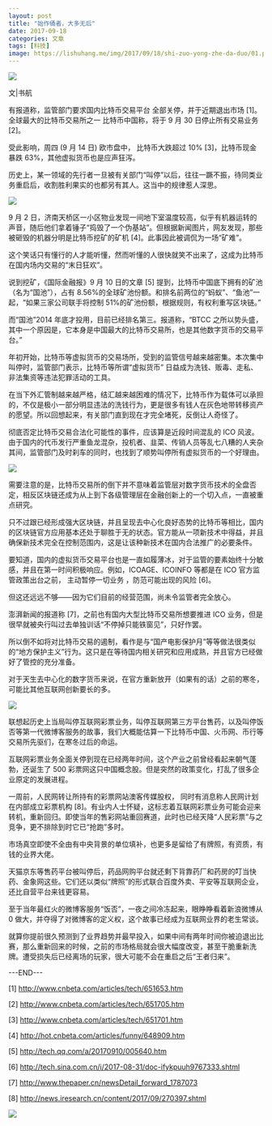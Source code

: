 ```yaml
---
layout: post
title: "始作俑者，大多无后"
date: 2017-09-18
categories: 文章
tags: [科技]
image: https://lishuhang.me/img/2017/09/18/shi-zuo-yong-zhe-da-duo/01.png
---
```


![](https://mmbiz.qpic.cn/mmbiz_jpg/AdRKyBVLoHLaWYuUqrOpvImjQibhWx7VjYPMdx33f7xovz5EbwKDWePX8q0nzs0pTMwq1ZbcEUichdKdTDzOjgibA/0.jpeg)

文|书航

有报道称，监管部门要求国内比特币交易平台 全部关停，并于近期退出市场 [1]。全球最大的比特币交易所之一 比特币中国称，将于 9 月 30 日停止所有交易业务 [2]。

受此影响，周四 (9 月 14 日) 欧市盘中， 比特币大跌超过 10% [3]，比特币现金暴跌 63%，其他虚拟货币也是应声狂泻。

历史上，某一领域的先行者一旦被有关部门“叫停”以后，往往一蹶不振，待同类业务重启后，收割胜利果实的也都另有其人。这当中的规律惹人深思。

![](https://lishuhang.me/img/2017/09/18/shi-zuo-yong-zhe-da-duo/01.png)

9 月 2 日，济南天桥区一小区物业发现一间地下室温度较高，似乎有机器运转的声音，随后他们拿着锤子“捣毁了一个伪基站”。但根据新闻图片，网友发现，那些被砸毁的机器分明是比特币挖矿的矿机 [4]。此事因此被调侃为一场“矿难”。

这个笑话只有懂行的人才能听懂，然而听懂的人很快就笑不出来了，这成为比特币在国内场内交易的“末日狂欢”。

说到挖矿，《国际金融报》9 月 10 日的文章 [5] 提到，比特币中国底下拥有的矿池（名为“国池”），占有 8.56%的全球矿池份额。和排名前两位的“蚂蚁”、“鱼池”一起，“如果三家公司联手将控制 51%的矿池份额，根据规则，有权利重写区块链。”

而“国池”2014 年底才投用，目前已经排名第三。报道称，“BTCC 之所以势头盛，其中一个原因是，它本身是中国最大的比特币交易所，也是其他数字货币的交易平台。”

年初开始，比特币等虚拟货币的交易场所，受到的监管信号越来越密集。本次集中叫停时，监管部门表示，比特币等所谓“虚拟货币” 日益成为洗钱、贩毒、走私、非法集资等违法犯罪活动的工具。

在当下外汇管制越来越严格，结汇越来越困难的情况下，比特币作为载体可以承担的，不仅是极小一部分明显违法的洗钱行为，更是很多有钱人在灰色地带转移资产的愿望。所以回想起来，有关部门直到现在才完全堵死，反倒让人奇怪了。

彻底否定比特币交易合法化可能性的事件，应该算是近段时间混乱的 ICO 风波。由于国内的代币发行严重鱼龙混杂，投机者、韭菜、传销人员等乱七八糟的人夹杂其间，监管部门及时刹车的同时，也找到了顺势叫停所有虚拟货币的一个好理由。

![](https://lishuhang.me/img/2017/09/18/shi-zuo-yong-zhe-da-duo/02.png)

需要注意的是，比特币交易所的倒下并不意味着监管层对数字货币技术的全盘否定，相反区块链还成为从上到下各级管理层在金融创新上的一个切入点，一直被重点研究。

只不过跟已经形成强大区块链，并且呈现去中心化良好态势的比特币等相比，国内的区块链官方应用基本还处于聊胜于无的状态。官方能从一项新技术中得益，并且确保新技术完全在控制范围内，这是让该种新技术在国内合法推广的必要条件。

要知道，国内的虚拟货币交易平台也是一直如履薄冰，对于监管的要素始终十分敏感，并且在第一时间积极响应。例如，ICOAGE、ICOINFO 等都是在 ICO 官方监管政策出台之前， 主动暂停一切业务 ，防范可能出现的风险 [6]。

但这还远远不够——因为它们目前的经营范围，尚未令监管者完全放心。

澎湃新闻的报道称 [7]，之前也有国内大型比特币交易所想要推进 ICO 业务，但是很早就被央行叫过去单独训话“不停掉只能铁窗见”，只好作罢。

所以倒不如将对比特币交易的遏制，看作是与“国产电影保护月”等等做法很类似的“地方保护主义”行为。这只是在等待国内相关研究和应用成熟，并且官方已经做好了管控的充分准备。

对于天生去中心化的数字货币来说，在官方重新放开（如果有的话）之前的寒冬，可能比其他互联网创新要长的多。

![](https://lishuhang.me/img/2017/09/18/shi-zuo-yong-zhe-da-duo/03.png)

联想起历史上当局叫停互联网彩票业务，叫停互联网第三方平台售药，以及叫停饭否等第一代微博客服务的故事，我们大概能估算一下比特币中国、火币网、币行等交易所先驱们，在寒冬过后的命运。

互联网彩票业务全面关停到现在已经两年时间，这个产业之前曾经看起来朝气蓬勃，还诞生了 500 彩票网这只中国概念股。但是突然的政策变化，打乱了很多企业原定的发展进程。

一周前，人民网转让所持有的彩票网站澳客传媒股权， 同时有消息称人民网计划在内部成立彩票机构 [8]。有业内人士怀疑，这标志着互联网彩票业务可能会迎来转机，重新回归。即使当年的售彩网站重回赛道，此时也已经天降“人民彩票”与之竞争，更不排除到时它已“抢跑”多时。

市场真空即使不全由有中央背景的单位填补，也更多是留给了有牌照，有资质，有钱的业界大佬。

天猫京东等售药平台被叫停后，药品网购平台就还剩下背靠药厂和药房的叮当快药、金象网这些。它们还以类似“牌照”的形式联合百度外卖、平安等互联网企业，还比自营平台来钱更容易。

至于当年最红火的微博客服务“饭否”，一夜之间冷冻起来，眼睁睁看着新浪微博从 0 做大，并夺得了对微博客的定义权，这个故事已经成为互联网业界的老生常谈。

就算你提前很久预测到了业界趋势并最早投入，如果中间有两年时间你被迫退出比赛，那么重新回来的时候，之前的市场格局就会很大幅度改变，甚至干脆重新洗牌。遭受损失后已经离场的玩家，很大可能不会在重启之后“王者归来”。

---END---

[1] http://www.cnbeta.com/articles/tech/651653.htm

[2] http://www.cnbeta.com/articles/tech/651705.htm

[3] http://www.cnbeta.com/articles/tech/651701.htm

[4] http://hot.cnbeta.com/articles/funny/648909.htm

[5] http://tech.qq.com/a/20170910/005640.htm

[6] http://tech.sina.com.cn/i/2017-08-31/doc-ifykpuuh9767333.shtml

[7] http://www.thepaper.cn/newsDetail_forward_1787073

[8] http://news.iresearch.cn/content/2017/09/270397.shtml

![](https://lishuhang.me/img/2017/09/18/shi-zuo-yong-zhe-da-duo/04.jpg)